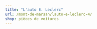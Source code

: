 ```yaml
---
title: "L'auto E. Leclerc"
url: /mont-de-marsan/lauto-e-leclerc-4/
shop: pièces de voitures
---
```

